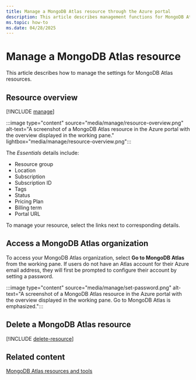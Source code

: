 ```yaml
---
title: Manage a MongoDB Atlas resource through the Azure portal
description: This article describes management functions for MongoDB Atlas on the Azure portal.
ms.topic: how-to
ms.date: 04/28/2025
---
```


# Manage a MongoDB Atlas resource

This article describes how to manage the settings for MongoDB Atlas resources.

## Resource overview 

[!INCLUDE [manage](../includes/manage.md)]

:::image type="content" source="media/manage/resource-overview.png" alt-text="A screenshot of a MongoDB Atlas resource in the Azure portal with the overview displayed in the working pane." lightbox="media/manage/resource-overview.png":::

The *Essentials* details include:

- Resource group
- Location
- Subscription
- Subscription ID
- Tags
- Status
- Pricing Plan
- Billing term
- Portal URL

To manage your resource, select the links next to corresponding details.

## Access a MongoDB Atlas organization

To access your MongoDB Atlas organization, select **Go to MongoDB Atlas** from the working pane. If users do not have an Atlas account for their Azure email address, they will first be prompted to configure their account by setting a password.

:::image type="content" source="media/manage/set-password.png" alt-text="A screenshot of a MongoDB Atlas resource in the Azure portal with the overview displayed in the working pane. Go to MongoDB Atlas is emphasized.":::

## Delete a MongoDB Atlas resource

[!INCLUDE [delete-resource](../includes/delete-resource.md)]

## Related content

[MongoDB Atlas resources and tools](tools.md)
